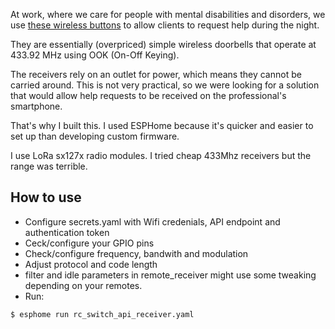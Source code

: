 At work, where we care for people with mental disabilities and disorders, we use [these wireless buttons](https://seintje.nu/) to allow clients to request help during the night.

They are essentially (overpriced) simple wireless doorbells that operate at 433.92 MHz using OOK (On-Off Keying).

The receivers rely on an outlet for power, which means they cannot be carried around. This is not very practical, so we were looking for a solution that would allow help requests to be received on the professional's smartphone.

That's why I built this. I used ESPHome because it's quicker and easier to set up than developing custom firmware.

I use LoRa sx127x radio modules. I tried cheap 433Mhz receivers but the range was terrible.

## How to use

 - Configure secrets.yaml with Wifi credenials, API endpoint and authentication token
 - Ceck/configure your GPIO pins
 - Check/configure frequency, bandwith and modulation
 - Adjust protocol and code length
 - filter and idle parameters in remote_receiver might use some tweaking depending on your remotes.
 - Run:
```
$ esphome run rc_switch_api_receiver.yaml
```
